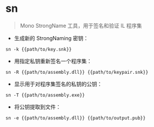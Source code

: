 # sn

> Mono StrongName 工具，用于签名和验证 IL 程序集

- 生成新的 StrongNaming 密钥：

`sn -k {{path/to/key.snk}}`

- 用指定私钥重新签名一个程序集：

`sn -R {{path/to/assembly.dll}} {{path/to/keypair.snk}}`

- 显示用于对程序集签名的私钥的公钥：

`sn -T {{path/to/assembly.exe}}`

- 将公钥提取到文件：

`sn -e {{path/to/assembly.dll}} {{path/to/output.pub}}`

[#]: contributors: ([硬核老王（📺Linux中国）]，[󠀀])